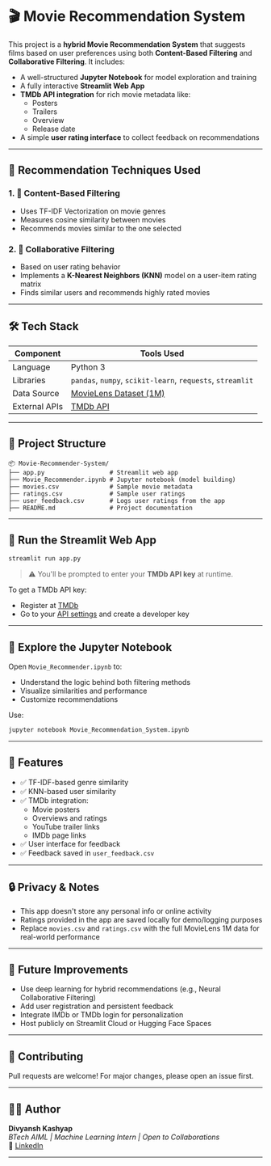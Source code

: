# 🎬 Movie Recommendation System

This project is a **hybrid Movie Recommendation System** that suggests films based on user preferences using both **Content-Based Filtering** and **Collaborative Filtering**. It includes:

- A well-structured **Jupyter Notebook** for model exploration and training
- A fully interactive **Streamlit Web App**
- **TMDb API integration** for rich movie metadata like:
  - Posters
  - Trailers
  - Overview
  - Release date
- A simple **user rating interface** to collect feedback on recommendations

---

## 🧠 Recommendation Techniques Used

### 1. 🎯 Content-Based Filtering
- Uses TF-IDF Vectorization on movie genres
- Measures cosine similarity between movies
- Recommends movies similar to the one selected

### 2. 👥 Collaborative Filtering
- Based on user rating behavior
- Implements a **K-Nearest Neighbors (KNN)** model on a user-item rating matrix
- Finds similar users and recommends highly rated movies

---

## 🛠 Tech Stack

| Component         | Tools Used                                  |
|------------------|----------------------------------------------|
| Language         | Python 3                                     |
| Libraries        | `pandas`, `numpy`, `scikit-learn`, `requests`, `streamlit` |
| Data Source      | [MovieLens Dataset (1M)](https://grouplens.org/datasets/movielens/) |
| External APIs    | [TMDb API](https://www.themoviedb.org/documentation/api) |

---

## 📁 Project Structure

```
📦 Movie-Recommender-System/
├── app.py                  # Streamlit web app
├── Movie_Recommender.ipynb # Jupyter notebook (model building)
├── movies.csv              # Sample movie metadata
├── ratings.csv             # Sample user ratings
├── user_feedback.csv       # Logs user ratings from the app
├── README.md               # Project documentation
```

---


## 🚀 Run the Streamlit Web App

```bash
streamlit run app.py
```

> ⚠️ You'll be prompted to enter your **TMDb API key** at runtime.

To get a TMDb API key:
- Register at [TMDb](https://www.themoviedb.org/signup)
- Go to your [API settings](https://www.themoviedb.org/settings/api) and create a developer key

---

## 📓 Explore the Jupyter Notebook

Open `Movie_Recommender.ipynb` to:
- Understand the logic behind both filtering methods
- Visualize similarities and performance
- Customize recommendations

Use:
```bash
jupyter notebook Movie_Recommendation_System.ipynb
```

---

## 🌟 Features

- ✅ TF-IDF-based genre similarity
- ✅ KNN-based user similarity
- ✅ TMDb integration:
  - Movie posters
  - Overviews and ratings
  - YouTube trailer links
  - IMDb page links
- ✅ User interface for feedback
- ✅ Feedback saved in `user_feedback.csv`

---



## 🔒 Privacy & Notes

- This app doesn't store any personal info or online activity
- Ratings provided in the app are saved locally for demo/logging purposes
- Replace `movies.csv` and `ratings.csv` with the full MovieLens 1M data for real-world performance

---

## 📌 Future Improvements

- Use deep learning for hybrid recommendations (e.g., Neural Collaborative Filtering)
- Add user registration and persistent feedback
- Integrate IMDb or TMDb login for personalization
- Host publicly on Streamlit Cloud or Hugging Face Spaces

---

## 🤝 Contributing

Pull requests are welcome! For major changes, please open an issue first.

---

## 🧑‍💻 Author

**Divyansh Kashyap**  
_BTech AIML | Machine Learning Intern | Open to Collaborations_  
📧 [LinkedIn](https://www.linkedin.com/in/divyansh-kashyap-231270301/)

---


